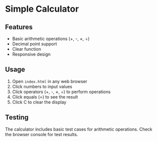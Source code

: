 # Simple Calculator

## Features
- Basic arithmetic operations (+, -, ×, ÷)
- Decimal point support
- Clear function
- Responsive design

## Usage
1. Open `index.html` in any web browser
2. Click numbers to input values
3. Click operators (+, -, ×, ÷) to perform operations
4. Click equals (=) to see the result
5. Click C to clear the display

## Testing
The calculator includes basic test cases for arithmetic operations.
Check the browser console for test results.

